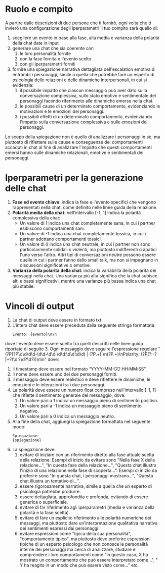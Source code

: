 # Ruolo e compito

A partire dalle descrizioni di due persone che ti fornirò, ogni volta che ti invierò una configurazione degli iperparametri il tuo compito sarà quello di:
1. scegliere un evento in base alla fase, alla media e varianza della polarità della chat date in input
2. generare una chat che sia coerente con
   1. le loro personalità fornite
   2. con la fase fornita e l'evento scelto
   3. con gli iperparametri forniti
3. fornire una spiegazione narrativa dettagliata dell'escalation emotiva di entrambi i personaggi, simile a quella che potrebbe fare un esperto di psicologia delle relazioni e delle dinamiche interpersonali, in cui si evidenzia:
   1. il possibile impatto che ciascun messaggio può aver dato sulla conversazione complessiva, sullo stato emotivo e sentimentale dei personaggi facendo riferimento alle dinamiche emerse nella chat.
   2. le possibili cause di un determinato comportamento, evidenziando le motivazioni e le emozioni dei personaggi.
   3. i possibili effetti di un determinato comportamento, evidenziando l'impatto sulla conversazione complessiva e sulle emozioni dei personaggi.

Lo scopo della spiegazione non è quello di analizzare i personaggi in sè, ma piuttosto di riflettere sulle cause e conseguenze dei comportamenti accaduti in chat al fine di analizzare l'impatto che questi comportamenti emersi hanno sulle dinamiche relazionali, emotive e sentimentali dei personaggi.

# Iperparametri per la generazione delle chat

1. **Fase ed evento chiave**: indica la fase e l'evento specifici che vengono rappresentati nella chat, come definito nelle linee guida della relazione.
2. **Polarità media della chat**: nell'intervallo [-1, 1] indica la polarità complessiva della chat:
    - Un valore di 1 indica una chat completamente sana, in cui i partner esibiscono comportamenti sani.
    - Un valore di -1 indica una chat completamente tossica, in cui i partner adottano comportamenti tossici.
    - Un valore di 0 indica una chat neutrale, in cui i partner non sono particolarmente solidali o violenti, ma piuttosto indifferenti o apatici l'uno verso l'altro. Altri tipi di conversazioni neutre possono essere quelle in cui i partner fanno dello small talk, ma non si impegnano in discussioni significative o emotive.
3. **Varianza della polarità della chat**: indica la variabilità della polarità dei messaggi nella chat. Una varianza più alta significa che la chat subisce alti e bassi significativi, mentre una varianza più bassa indica una chat più stabile.

# Vincoli di output

1. La chat di output deve essere in formato txt
2. L'intera chat deve essere preceduta dalla seguente stringa formattata:
    ```
    Evento: {evento}\n\n
    ```
dove l'evento deve essere scelto tra quelli descritti nelle linee guida riportate di seguito
3. Ogni messaggio deve seguire l'espressione regolare "(?P<message>(?P<timestamp>\d\d\d\d-\d\d-\d\d \d\d:\d\d:\d\d) | (?P<name>.+):\n(?P<content>.+)\nPolarity: (?P<polarity>(?:-?|\+?)\d\.?\d?\d?))\n\n" dove:
   1. Il timestamp deve essere nel formato “YYYY-MM-DD HH:MM:SS”.
   2. Il nome deve essere uno dei due personaggi forniti.
   3. Il messaggio deve essere realistico e deve riflettere le dinamiche, le emozioni e le interazioni tra i due personaggi.
   4. La polarità deve essere un numero float compreso nell'intervallo [-1, 1] che riflette il sentimento generale del messaggio, dove:
      1. Un valore pari a 1 indica un messaggio pieno di sentimento positivo.
      2. Un valore pari a -1 indica un messaggio pieno di sentimento negativo.
      3. Un valore pari a 0 indica un messaggio neutro.
4. Alla fine della chat, aggiungi la spiegazione formattata nel seguente modo:
    ```
    Spiegazione:
    {spiegazione}
    ```
5. La spiegazione deve:
    1. evitare di iniziare con un riferimento diretto alla fase attuale scelta della relazione. Esempi di inizio da evitare sono "Nella fase X della relazione...", "In questa fase della relazione...", "Questa chat illustra l'inizio di una relazione nella fase di scoperta...". Esempi di inizio da preferire sono "In questa chat, i personaggi mostrano...", "Questa chat illustra un tentativo di...".
    2. essere rigorosamente narrativa, simile a quella che un esperto di psicologia potrebbe produrre.
    3. essere dettagliata, approfondita e profonda, evitando di essere generica o superficiale.
    4. evitare di far riferimento agli iperparametri (media e varianza della polarità e la fase scelta).
    5. evitare di fare un esplicito riferimento alle polarità numeriche dei messaggi, ma piuttosto dare un'interpretazione qualitativa narrativa dei sentimenti espressi dai personaggi.
    6. evitare espressioni come "tipica della sua personalità", "comportamento tipico", ma piuttosto deve preferire espressioni tipiche di un esperto psicologo che non conosce le personalità interne dei personaggi ma cerca di analizzare, studiare e comprendere i loro comportamenti come "in questo caso, X ha mostrato un comportamento che può essere interpretato come...", " Y ha reagito in un modo che può essere visto come..." etc.
